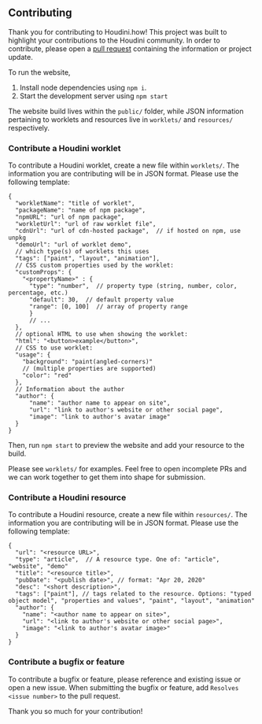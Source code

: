 ## Contributing

Thank you for contributing to Houdini.how! This project was built to highlight your contributions to the Houdini community. In order to contribute, please open a [pull request](https://opensource.com/article/19/7/create-pull-request-github) containing the information or project update.

To run the website, 

1. Install node dependencies using `npm i`. 
2. Start the development server using `npm start`

The website build lives within the `public/` folder, while JSON information pertaining to worklets and resources live in `worklets/` and `resources/` respectively.

### Contribute a Houdini worklet

To contribute a Houdini worklet, create a new file within `worklets/`. The information you are contributing will be in JSON format. Please use the following template:

```jsonc
{
  "workletName": "title of worklet",
  "packageName": "name of npm package",
  "npmURL": "url of npm package",
  "workletUrl": "url of raw worklet file",
  "cdnUrl": "url of cdn-hosted package",  // if hosted on npm, use unpkg
  "demoUrl": "url of worklet demo",
  // which type(s) of worklets this uses
  "tags": ["paint", "layout", "animation"],
  // CSS custom properties used by the worklet:
  "customProps": {
    "<propertyName>" : {
      "type": "number",  // property type (string, number, color, percentage, etc.)
      "default": 30,  // default property value
      "range": [0, 100]  // array of property range
      }
      // ...
  },
  // optional HTML to use when showing the worklet:
  "html": "<button>example</button>",
  // CSS to use worklet:
  "usage": {
    "background": "paint(angled-corners)"
    // (multiple properties are supported)
    "color": "red"
  },
  // Information about the author
  "author": {
      "name": "author name to appear on site",
      "url": "link to author's website or other social page",
      "image": "link to author's avatar image"
  }
}
```

Then, run `npm start` to preview the website and add your resource to the build.

Please see `worklets/` for examples. Feel free to open incomplete PRs and we can work together to get them into shape for submission.

### Contribute a Houdini resource

To contribute a Houdini resource, create a new file within `resources/`. The information you are contributing will be in JSON format. Please use the following template:

```jsonc
{
  "url": "<resource URL>",
  "type": "article",  // A resource type. One of: "article", "website", "demo"
  "title": "<resource title>",
  "pubDate": "<publish date>", // format: "Apr 20, 2020"
  "desc": "<short description>",
  "tags": ["paint"], // tags related to the resource. Options: "typed object model", "properties and values", "paint", "layout", "animation"
  "author": {
    "name": "<author name to appear on site>",
    "url": "<link to author's website or other social page>",
    "image": "<link to author's avatar image>"
  }
}
```

### Contribute a bugfix or feature

To contribute a bugfix or feature, please reference and existing issue or open a new issue. When submitting the bugfix or feature, add `Resolves <issue number>` to the pull request.

Thank you so much for your contribution!
